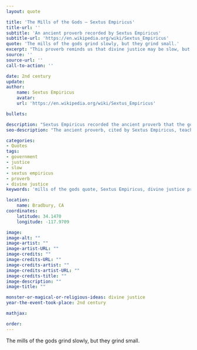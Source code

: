 ```yaml
---
layout: quote

title: 'The Mills of the Gods – Sextus Empiricus'
title-url: ''
subtitle: 'An ancient proverb recorded by Sextus Empiricus'
subtitle-url: 'https://en.wikipedia.org/wiki/Sextus_Empiricus'
quote: 'The mills of the gods grind slowly, but they grind small.'
excerpt: "This proverb reminds us that divine justice may be slow, but it is precise and inescapable."
source: ''
source-url: ''
call-to-action: ''

date: 2nd century
update:
author:
    name: Sextus Empiricus
    avatar: 
    url: 'https://en.wikipedia.org/wiki/Sextus_Empiricus'

bullets:

description: "Sextus Empiricus recorded the ancient proverb that the gods’ justice, though slow, is inevitable and exacting."
seo-description: "The ancient proverb, cited by Sextus Empiricus, teaches that divine justice may come slowly, but it is precise and unavoidable."

categories:
- Quotes
tags:
- government
- justice
- slow
- sextus empiricus
- proverb
- divine justice
keywords: 'mills of the gods quote, Sextus Empiricus, divine justice proverb, justice is slow but sure, ancient wisdom, grind slowly grind small'

location:
    name: Bradbury, CA
coordinates:
    latitude: 34.1470
    longitude: -117.9709

image:
image-alt: ""
image-artist: ""
image-artist-URL: ""
image-credits: ""
image-credits-URL: ""
image-credits-artist: ""
image-credits-artist-URL: ""
image-credits-title: ""
image-description: ""
image-title: ""

monster-or-magical-or-religious-ideas: divine justice
year-the-event-took-place: 2nd century

mathjax: 

order: 
---
```

The mills of the gods grind slowly, but they grind small.